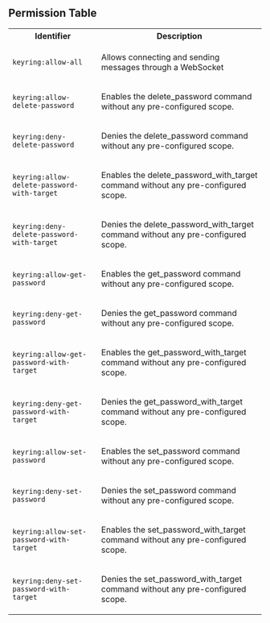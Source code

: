 ## Permission Table

<table>
<tr>
<th>Identifier</th>
<th>Description</th>
</tr>

<tr>
<td>

`keyring:allow-all`

</td>
<td>

Allows connecting and sending messages through a WebSocket

</td>
</tr>

<tr>
<td>

`keyring:allow-delete-password`

</td>
<td>

Enables the delete_password command without any pre-configured scope.

</td>
</tr>

<tr>
<td>

`keyring:deny-delete-password`

</td>
<td>

Denies the delete_password command without any pre-configured scope.

</td>
</tr>

<tr>
<td>

`keyring:allow-delete-password-with-target`

</td>
<td>

Enables the delete_password_with_target command without any pre-configured scope.

</td>
</tr>

<tr>
<td>

`keyring:deny-delete-password-with-target`

</td>
<td>

Denies the delete_password_with_target command without any pre-configured scope.

</td>
</tr>

<tr>
<td>

`keyring:allow-get-password`

</td>
<td>

Enables the get_password command without any pre-configured scope.

</td>
</tr>

<tr>
<td>

`keyring:deny-get-password`

</td>
<td>

Denies the get_password command without any pre-configured scope.

</td>
</tr>

<tr>
<td>

`keyring:allow-get-password-with-target`

</td>
<td>

Enables the get_password_with_target command without any pre-configured scope.

</td>
</tr>

<tr>
<td>

`keyring:deny-get-password-with-target`

</td>
<td>

Denies the get_password_with_target command without any pre-configured scope.

</td>
</tr>

<tr>
<td>

`keyring:allow-set-password`

</td>
<td>

Enables the set_password command without any pre-configured scope.

</td>
</tr>

<tr>
<td>

`keyring:deny-set-password`

</td>
<td>

Denies the set_password command without any pre-configured scope.

</td>
</tr>

<tr>
<td>

`keyring:allow-set-password-with-target`

</td>
<td>

Enables the set_password_with_target command without any pre-configured scope.

</td>
</tr>

<tr>
<td>

`keyring:deny-set-password-with-target`

</td>
<td>

Denies the set_password_with_target command without any pre-configured scope.

</td>
</tr>
</table>

